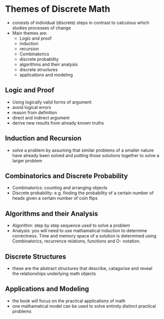 # Themes of Discrete Math
- consists of individual (discrete) steps in contrast to calculous which studies processes of change
- Main themes are:
	- Logic and proof
	- induction 
	- recursion
	- Combinatorics
	- discrete probability
	- algorithms and their analysis
	- discrete structures
	- applications and modeling


## Logic and Proof
- Using logically valid forms of argument
- avoid logical errors
- reason from definition
- direct and indirect argument
- derive new results from already known truths


## Induction and Recursion
- solve a problem by assuming that similar problems of a smaller nature have already been solved and putting those solutions together to solve a larger problem

## Combinatorics and Discrete Probability
- Combinatorics: counting and arranging objects
- Discrete probability: e.g. finding the probability of a certain number of heads given a certain number of coin flips

## Algorithms and their Analysis
- Algorithm: step by step sequence used to solve a problem
- Analysis: you will need to use mathamatical induction to determine correctness. Time and memory space of a solution is determined using Combinatorics, recurrence relations, functions and O- notation.

## Discrete Structures
- these are the abstract structures that describe, catagorise and reveal the relationships underlying math objects

## Applications and Modeling
- the book will focus on the practical applications of math
- one mathamatical model can be used to solve entirely distinct practical problems

